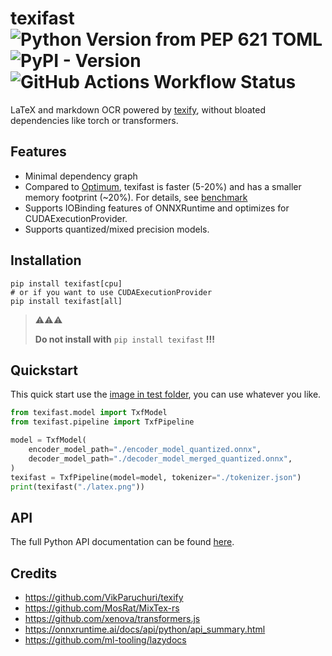 # texifast ![Python Version from PEP 621 TOML](https://img.shields.io/python/required-version-toml?tomlFilePath=https%3A%2F%2Fraw.githubusercontent.com%2FSped0n%2Ftexifast%2Fmain%2Fpyproject.toml) ![PyPI - Version](https://img.shields.io/pypi/v/texifast) ![GitHub Actions Workflow Status](https://img.shields.io/github/actions/workflow/status/Sped0n/texifast/pytest.yml?label=pytest)

LaTeX and markdown OCR powered by [texify](https://github.com/VikParuchuri/texify), without bloated dependencies like torch or transformers.

## Features

- Minimal dependency graph
- Compared to [Optimum](https://github.com/huggingface/optimum), texifast is faster (5-20%) and has a smaller memory footprint (~20%). For details, see [benchmark](https://github.com/Sped0n/texifast/tree/main/benchmark)
- Supports IOBinding features of ONNXRuntime and optimizes for CUDAExecutionProvider.
- Supports quantized/mixed precision models.

## Installation

```
pip install texifast[cpu]
# or if you want to use CUDAExecutionProvider
pip install texifast[all]
```

> ⚠️⚠️⚠️
>
> **Do not install with** `pip install texifast` **!!!**

## Quickstart

This quick start use the [image in test folder](https://raw.githubusercontent.com/Sped0n/texifast/main/tests/latex.png), you can use whatever you like.

```python
from texifast.model import TxfModel
from texifast.pipeline import TxfPipeline

model = TxfModel(
    encoder_model_path="./encoder_model_quantized.onnx",
    decoder_model_path="./decoder_model_merged_quantized.onnx",
)
texifast = TxfPipeline(model=model, tokenizer="./tokenizer.json")
print(texifast("./latex.png"))
```

## API

The full Python API documentation can be found [here](https://github.com/Sped0n/texifast/tree/main/docs).

## Credits

- https://github.com/VikParuchuri/texify
- https://github.com/MosRat/MixTex-rs
- https://github.com/xenova/transformers.js
- https://onnxruntime.ai/docs/api/python/api_summary.html
- https://github.com/ml-tooling/lazydocs
